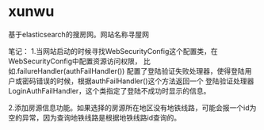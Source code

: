 # xunwu
基于elasticsearch的搜房网。网站名称寻屋网


笔记：
1.当网站启动的时候寻找WebSecurityConfig这个配置类，在WebSecurityConfig中配置资源访问权限，
比如.failureHandler(authFailHandler()) 配置了登陆验证失败处理器，使得登陆用户或密码错误的时候，根据authFailHandler()这个方法返回一个
登陆验证处理器LoginAuthFailHandler，这个类指定了登陆不成功时显示的信息。

2.添加房源信息功能。如果选择的房源所在地区没有地铁线路，可能会报一个id为空的异常，因为查询地铁线路是根据地铁线路id查询的。
